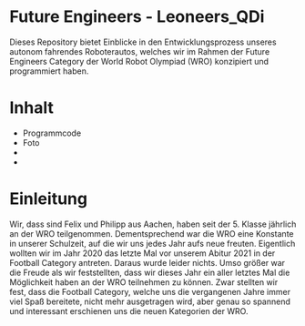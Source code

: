 # Future Engineers - Leoneers_QDi

Dieses Repository bietet Einblicke in den Entwicklungsprozess unseres autonom fahrendes Roboterautos, welches wir im Rahmen der Future Engineers Category der World Robot Olympiad (WRO) konzipiert und programmiert haben.

# Inhalt
  * Programmcode
  * Foto
  * 
  *
  
# Einleitung
Wir, dass sind Felix und Philipp aus Aachen, haben seit der 5. Klasse jährlich an der WRO teilgenommen. Dementsprechend war die WRO eine Konstante in unserer Schulzeit, auf die wir uns jedes Jahr aufs neue freuten. Eigentlich wollten wir im Jahr 2020 das letzte Mal vor unserem Abitur 2021 in der Football Category antreten. Daraus wurde leider nichts. Umso größer war die Freude als wir feststellten, dass wir dieses Jahr ein aller letztes Mal die Möglichkeit haben an der WRO teilnehmen zu können. Zwar stellten wir fest, dass die Football Category, welche uns die vergangenen Jahre immer viel Spaß bereitete, nicht mehr ausgetragen wird, aber genau so spannend und interessant erschienen uns die neuen Kategorien der WRO.
